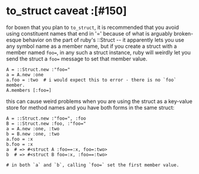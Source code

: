 # to_struct caveat :[#150]

for boxen that you plan to `to_struct`, it is recommended that you avoid using
constituent names that end in '=' because of what is arguably broken-esque
behavior on the part of ruby's ::Struct -- it apparently lets you use any
symbol name as a member name, but if you create a struct with a member named
`foo=`, in any such a struct instance, ruby will weirdly let you send the
struct a `foo=` message to set that member value.

    A = ::Struct.new :"foo="
    a = A.new :one
    a.foo = :two  # i would expect this to error - there is no `foo` member.
    A.members [:foo=]

this can cause weird problems when you are using the struct as a key-value
store for method names and you have both forms in the same struct:

    A = ::Struct.new :"foo=", :foo
    B = ::Struct.new :foo, :"foo="
    a = A.new :one, :two
    b = B.new :one, :two
    a.foo = :x
    b.foo = :x
    a  # => #<struct A :foo==:x, foo=:two>
    b  # => #<struct B foo=:x, :foo==:two>

    # in both `a` and `b`, calling `foo=` set the first member value.

